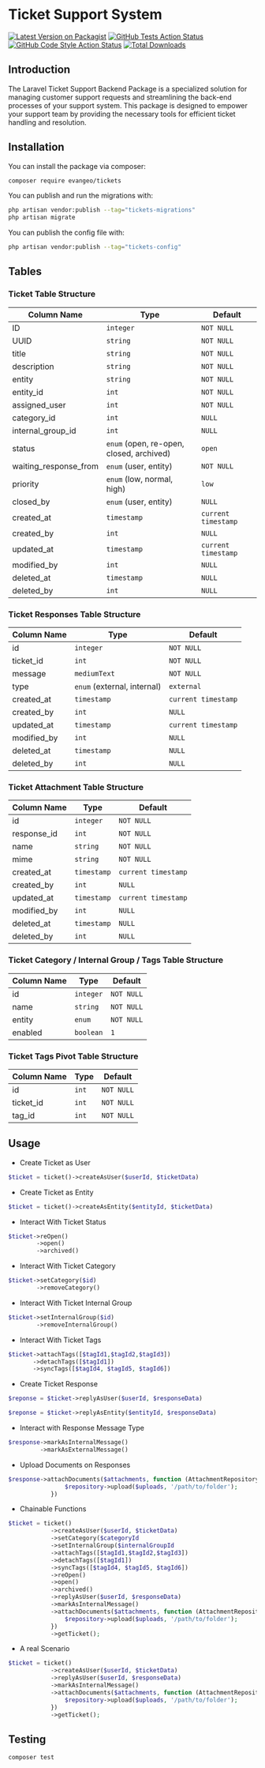 # Ticket Support System

[![Latest Version on Packagist](https://img.shields.io/packagist/v/epls-tickets/tickets.svg?style=flat-square)](https://packagist.org/packages/epls-tickets/tickets)
[![GitHub Tests Action Status](https://img.shields.io/github/actions/workflow/status/epls-tickets/tickets/run-tests.yml?branch=main&label=tests&style=flat-square)](https://github.com/epls-tickets/tickets/actions?query=workflow%3Arun-tests+branch%3Amain)
[![GitHub Code Style Action Status](https://img.shields.io/github/actions/workflow/status/epls-tickets/tickets/fix-php-code-style-issues.yml?branch=main&label=code%20style&style=flat-square)](https://github.com/epls-tickets/tickets/actions?query=workflow%3A"Fix+PHP+code+style+issues"+branch%3Amain)
[![Total Downloads](https://img.shields.io/packagist/dt/epls-tickets/tickets.svg?style=flat-square)](https://packagist.org/packages/epls-tickets/tickets)

## Introduction

The Laravel Ticket Support Backend Package is a specialized solution for managing customer support requests and streamlining the back-end processes of your support system. This package is designed to empower your support team by providing the necessary tools for efficient ticket handling and resolution.


## Installation

You can install the package via composer:

```bash
composer require evangeo/tickets
```

You can publish and run the migrations with:

```bash
php artisan vendor:publish --tag="tickets-migrations"
php artisan migrate
```

You can publish the config file with:

```bash
php artisan vendor:publish --tag="tickets-config"
```

## Tables

### Ticket Table Structure

| Column Name           | Type                                     | Default             |
|-----------------------|------------------------------------------|---------------------|
| ID                    | `integer`                                | `NOT NULL`          |
| UUID                  | `string`                                 | `NOT NULL`          |
| title                 | `string`                                 | `NOT NULL`          |
| description           | `string`                                 | `NOT NULL`          |
| entity                | `string`                                 | `NOT NULL`          |
| entity_id             | `int`                                    | `NOT NULL`          |
| assigned_user         | `int`                                    | `NOT NULL`          |
| category_id           | `int`                                    | `NULL`              |
| internal_group_id     | `int`                                    | `NULL`              |
| status                | `enum` (open, re-open, closed, archived) | `open`              |
| waiting_response_from | `enum` (user, entity)                    | `NOT NULL`          |
| priority              | `enum` (low, normal, high)               | `low`               |
| closed_by             | `enum` (user, entity)                    | `NULL`              |
| created_at            | `timestamp`                              | `current timestamp` |
| created_by            | `int`                                    | `NULL`              |
| updated_at            | `timestamp`                              | `current timestamp` |
| modified_by           | `int`                                    | `NULL`              |
| deleted_at            | `timestamp`                              | `NULL`              |
| deleted_by            | `int`                                    | `NULL`              |

### Ticket Responses Table Structure

| Column Name | Type                        | Default             |
|-------------|-----------------------------|---------------------|
| id          | `integer`                   | `NOT NULL`          |
| ticket_id   | `int`                       | `NOT NULL`          |
| message     | `mediumText`                | `NOT NULL`          |
| type        | `enum` (external, internal) | `external`          |
| created_at  | `timestamp`                 | `current timestamp` |
| created_by  | `int`                       | `NULL`              |
| updated_at  | `timestamp`                 | `current timestamp` |
| modified_by | `int`                       | `NULL`              |
| deleted_at  | `timestamp`                 | `NULL`              |
| deleted_by  | `int`                       | `NULL`              |

### Ticket Attachment Table Structure

| Column Name | Type        | Default             |
|-------------|-------------|---------------------|
| id          | `integer`   | `NOT NULL`          |
| response_id | `int`       | `NOT NULL`          |
| name        | `string`    | `NOT NULL`          |
| mime        | `string`    | `NOT NULL`          |
| created_at  | `timestamp` | `current timestamp` |
| created_by  | `int`       | `NULL`              |
| updated_at  | `timestamp` | `current timestamp` |
| modified_by | `int`       | `NULL`              |
| deleted_at  | `timestamp` | `NULL`              |
| deleted_by  | `int`       | `NULL`              |

### Ticket Category / Internal Group / Tags Table Structure

| Column Name | Type      | Default    |
|-------------|-----------|------------|
| id          | `integer` | `NOT NULL` |
| name        | `string`  | `NOT NULL` |
| entity      | `enum`    | `NOT NULL` |
| enabled     | `boolean` | `1 `       |

### Ticket Tags Pivot Table Structure

| Column Name | Type      | Default    |
|-------------|-----------|------------|
| id          | `int`     | `NOT NULL` |
| ticket_id   | `int`     | `NOT NULL` |
| tag_id      | `int`     | `NOT NULL` |

## Usage

- Create Ticket as User
```php
$ticket = ticket()->createAsUser($userId, $ticketData)
```

- Create Ticket as Entity
```php
$ticket = ticket()->createAsEntity($entityId, $ticketData)
```

- Interact With Ticket Status
```php
$ticket->reOpen()
        ->open()
        ->archived()
```

- Interact With Ticket Category
```php
$ticket->setCategory($id)
        ->removeCategory()
```

- Interact With Ticket Internal Group
```php
$ticket->setInternalGroup($id)
        ->removeInternalGroup()
```

- Interact With Ticket Tags
```php
$ticket->attachTags([$tagId1,$tagId2,$tagId3])
       ->detachTags([$tagId1])
       ->syncTags([$tagId4, $tagId5, $tagId6])
```

- Create Ticket Response
```php
$reponse = $ticket->replyAsUser($userId, $responseData)

$reponse = $ticket->replyAsEntity($entityId, $responseData)
```

- Interact with Response Message Type
```php
$response->markAsInternalMessage()
         ->markAsExternalMessage()
```

- Upload Documents on Responses
```php
$response->attachDocuments($attachments, function (AttachmentRepository $repository) use ($uploads){
                $repository->upload($uploads, '/path/to/folder');
            })
```

- Chainable Functions
```php
$ticket = ticket()
            ->createAsUser($userId, $ticketData)
            ->setCategory($categoryId
            ->setInternalGroup($internalGroupId
            ->attachTags([$tagId1,$tagId2,$tagId3])
            ->detachTags([$tagId1])
            ->syncTags([$tagId4, $tagId5, $tagId6])
            ->reOpen()
            ->open()
            ->archived()
            ->replyAsUser($userId, $responseData)
            ->markAsInternalMessage()
            ->attachDocuments($attachments, function (AttachmentRepository $repository) use ($uploads){
                $repository->upload($uploads, '/path/to/folder');
            })
            ->getTicket();
```

- A real Scenario
```php
$ticket = ticket()
            ->createAsUser($userId, $ticketData)
            ->replyAsUser($userId, $responseData)
            ->markAsInternalMessage()
            ->attachDocuments($attachments, function (AttachmentRepository $repository) use ($uploads){
                $repository->upload($uploads, '/path/to/folder');
            })
            ->getTicket();
```

## Testing

```bash
composer test
```
